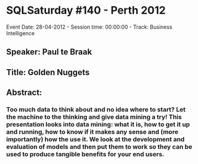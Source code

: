 # SQLSaturday #140 - Perth 2012
Event Date: 28-04-2012 - Session time: 00:00:00 - Track: Business Intelligence
## Speaker: Paul te Braak
## Title: Golden Nuggets 
## Abstract:
### Too much data to think about and no idea where to start?  Let the machine to the thinking and give data mining a try!  This presentation looks into data mining: what it is, how to get it up and running, how to know if it makes any sense and (more importantly) how the use it.  We look at the development and evaluation of models and then put them to work so they can be used to produce tangible benefits for your end users. 

